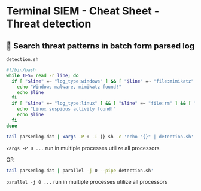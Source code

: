 # **Terminal SIEM - Cheat Sheet - Threat detection**

## :bookmark:  **Search threat patterns in batch form parsed log**
`detection.sh`
```bash
#!/bin/bash
while IFS= read -r line; do
  if [ "$line" =~ "log_type:windows" ] && [ "$line" =~ "file:mimikatz" ]; then
    echo "Windows malware, mimikatz found!"
    echo $line
  fi
  if [ "$line" =~ "log_type:linux" ] && [ "$line" =~ "file:rm" ] && [ "$line" =~ ".bash_history" ]; then
    echo "Linux suspious activity found!"
    echo $line
  fi
done
```
```bash
tail parsedlog.dat | xargs -P 0 -I {} sh -c 'echo "{}" | detection.sh'
```
`xargs -P 0 ...` run in multiple processes utilize all processors

OR
```bash
tail parsedlog.dat | parallel -j 0 --pipe detection.sh'
``` 
`parallel -j 0 ...` run in multiple processes utilize all processors

